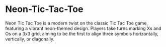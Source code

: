 # Neon-Tic-Tac-Toe
Neon Tic Tac Toe is a modern twist on the classic Tic Tac Toe game, featuring a vibrant neon-themed design. Players take turns marking Xs and Os on a 3x3 grid, aiming to be the first to align three symbols horizontally, vertically, or diagonally.

